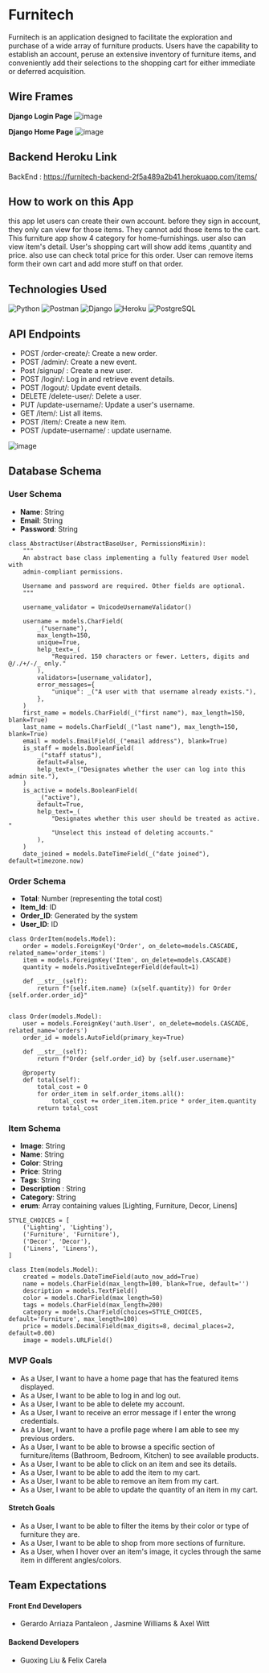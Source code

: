 
# Furnitech

Furnitech is an application designed to facilitate the exploration and purchase of a wide array of furniture products. Users have the capability to establish an account, peruse an extensive inventory of furniture items, and conveniently add their selections to the shopping cart for either immediate or deferred acquisition.

## Wire Frames

**Django Login Page**
![image](<Djangoframworklogin.png>)

**Django Home Page**
![image](<Django Home page.png>)

## Backend Heroku Link

BackEnd : https://furnitech-backend-2f5a489a2b41.herokuapp.com/items/


## How to work on this App
this app let users can create their own account. before they sign in account, they only can view for those items. They cannot add those items to the cart. This furniture app show 4 category for home-furnishings. user also can view item's detail. User's shopping cart will show add items ,quantity and price. also use can check total price for this order. User can remove items form their own cart and add more stuff on that order.

## Technologies Used


![Python](https://img.shields.io/badge/python-%2314354C.svg?style=for-the-badge&logo=python&logoColor=white)
![Postman](https://img.shields.io/badge/Postman-FF6C37?style=for-the-badge&logo=postman&logoColor=white)
![Django](https://img.shields.io/badge/django-%23092E20.svg?style=for-the-badge&logo=django&logoColor=white)
![Heroku](https://img.shields.io/badge/heroku-%23430098.svg?style=for-the-badge&logo=heroku&logoColor=white) 
![PostgreSQL](https://img.shields.io/badge/postgresql-%2320232a.svg?style=for-the-badge&logo=postgresql&logoColor=%23336791)




## API Endpoints
- POST /order-create/: Create a new order.
- POST /admin/: Create a new event.
- Post /signup/ : Create a new user.
- POST /login/: Log in and retrieve event details.
- POST /logout/: Update event details.
- DELETE /delete-user/: Delete a user.
- PUT /update-username/: Update a user's username.
- GET /item/: List all items.
- POST /item/: Create a new item.
- POST /update-username/ : update username.

![image](<API Endpoints.png>)

## Database Schema

### User Schema
- **Name**: String 
- **Email**: String 
- **Password**: String

```
class AbstractUser(AbstractBaseUser, PermissionsMixin):
    """
    An abstract base class implementing a fully featured User model with
    admin-compliant permissions.

    Username and password are required. Other fields are optional.
    """

    username_validator = UnicodeUsernameValidator()

    username = models.CharField(
        _("username"),
        max_length=150,
        unique=True,
        help_text=_(
            "Required. 150 characters or fewer. Letters, digits and @/./+/-/_ only."
        ),
        validators=[username_validator],
        error_messages={
            "unique": _("A user with that username already exists."),
        },
    )
    first_name = models.CharField(_("first name"), max_length=150, blank=True)
    last_name = models.CharField(_("last name"), max_length=150, blank=True)
    email = models.EmailField(_("email address"), blank=True)
    is_staff = models.BooleanField(
        _("staff status"),
        default=False,
        help_text=_("Designates whether the user can log into this admin site."),
    )
    is_active = models.BooleanField(
        _("active"),
        default=True,
        help_text=_(
            "Designates whether this user should be treated as active. "
            "Unselect this instead of deleting accounts."
        ),
    )
    date_joined = models.DateTimeField(_("date joined"), default=timezone.now)

```

### Order Schema
- **Total**: Number (representing the total cost)
- **Item_Id**: ID
- **Order_ID**: Generated by the system
- **User_ID**: ID

```
class OrderItem(models.Model):
    order = models.ForeignKey('Order', on_delete=models.CASCADE, related_name='order_items')
    item = models.ForeignKey('Item', on_delete=models.CASCADE)
    quantity = models.PositiveIntegerField(default=1)

    def __str__(self):
        return f"{self.item.name} (x{self.quantity}) for Order {self.order.order_id}"


class Order(models.Model):
    user = models.ForeignKey('auth.User', on_delete=models.CASCADE, related_name='orders')
    order_id = models.AutoField(primary_key=True)

    def __str__(self):
        return f"Order {self.order_id} by {self.user.username}"

    @property
    def total(self):
        total_cost = 0
        for order_item in self.order_items.all():
            total_cost += order_item.item.price * order_item.quantity
        return total_cost

```

### Item Schema
- **Image**: String
- **Name**: String
- **Color**: String
- **Price**: String
- **Tags**: String
- **Description** : String
- **Category**: String
- **erum**: Array containing values [Lighting, Furniture, Decor, Linens]
```
STYLE_CHOICES = [
    ('Lighting', 'Lighting'),
    ('Furniture', 'Furniture'),
    ('Decor', 'Decor'),
    ('Linens', 'Linens'),
]

class Item(models.Model):
    created = models.DateTimeField(auto_now_add=True)
    name = models.CharField(max_length=100, blank=True, default='')
    description = models.TextField()
    color = models.CharField(max_length=50)
    tags = models.CharField(max_length=200)
    category = models.CharField(choices=STYLE_CHOICES, default='Furniture', max_length=100)
    price = models.DecimalField(max_digits=8, decimal_places=2, default=0.00)
    image = models.URLField()
```
### MVP Goals

- As a User, I want to have a home page that has the featured items displayed.
- As a User, I want to be able to log in and log out.
- As a User, I want to be able to delete my account.
- As a User, I want to receive an error message if I enter the wrong credentials.
- As a User, I want to have a profile page where I am able to see my previous orders.
- As a User, I want to be able to browse a specific section of furniture/items (Bathroom, Bedroom, Kitchen) to see available products.
- As a User, I want to be able to click on an item and see its details.
- As a User, I want to be able to add the item to my cart.
- As a User, I want to be able to remove an item from my cart.
- As a User, I want to be able to update the quantity of an item in my cart.
#### Stretch Goals
- As a User, I want to be able to filter the items by their color or type of furniture they are.
- As a User, I want to be able to shop from more sections of furniture.
- As a User, when I hover over an item's image, it cycles through the same item in different angles/colors.


## Team Expectations

#### Front End Developers
- Gerardo Arriaza Pantaleon , Jasmine Williams & Axel Witt  

#### Backend Developers
- Guoxing Liu & Felix Carela 
